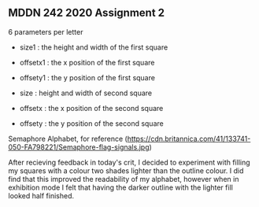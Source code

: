 ## MDDN 242 2020 Assignment 2

 6 parameters per letter

  * size1 : the height and width of the first square
  * offsetx1 : the x position of the first square
  * offsety1 : the y position of the first square

  * size : height and width of second square
  * offsetx : the x position of the second square
  * offsety : the y position of the second square

Semaphore Alphabet, for reference (https://cdn.britannica.com/41/133741-050-FA798221/Semaphore-flag-signals.jpg)

After recieving feedback in today's crit, I decided to experiment with filling my squares with a colour two shades lighter than the outline colour. I did find that this improved the readability of my alphabet, however when in exhibition mode I felt that having the darker outline with the lighter fill looked half finished.